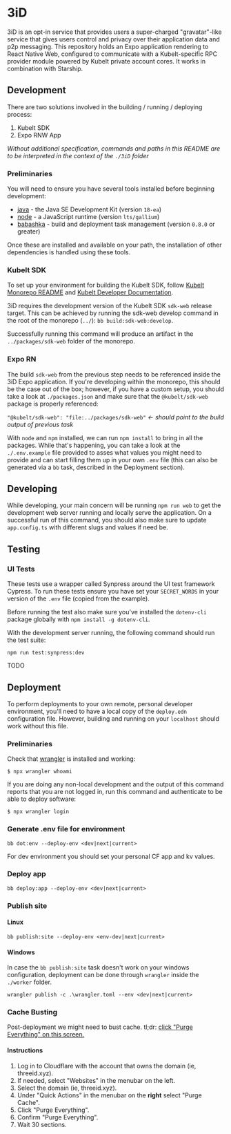 # 3iD

3iD is an opt-in service that provides users a super-charged "gravatar"-like service that gives users control and privacy over their application data and p2p messaging. This repository holds an Expo application rendering to React Native Web, configured to communicate with a Kubelt-specific RPC provider module powered by Kubelt private account cores. It works in combination with Starship.

## Development

There are two solutions involved in the building / running / deploying process:

1. Kubelt SDK
2. Expo RNW App

_Without additional specification, commands and paths in this README are to be interpreted in the context of the `./3iD` folder_

### Preliminaries

You will need to ensure you have several tools installed before beginning development:

- [java](https://www.oracle.com/java/technologies/downloads/) - the Java SE Development Kit (version `18-ea`)
- [node](https://nodejs.org/en/) - a JavaScript runtime (version `lts/gallium`)
- [babashka](https://babashka.org/) - build and deployment task management (version `0.8.0` or greater)

Once these are installed and available on your path, the installation of other dependencies is handled using these tools.

### Kubelt SDK

To set up your environment for building the Kubelt SDK, follow [Kubelt Monorepo README](https://github.com/kubelt/kubelt) and [Kubelt Developer Documentation](https://developers.kubelt.com).

3iD requires the development version of the Kubelt SDK `sdk-web` release target. This can be achieved by running the sdk-web develop command in the root of the monorepo (`../`): `bb build:sdk-web:develop`.

Successfully running this command will produce an artifact in the `../packages/sdk-web` folder of the monorepo.

### Expo RN

The build `sdk-web` from the previous step needs to be referenced inside the 3iD Expo application. If you're developing within the monorepo, this should be the case out of the box; however, if you have a custom setup, you should take a look at `./packages.json` and make sure that the `@kubelt/sdk-web` package is properly referenced:

`"@kubelt/sdk-web": "file:../packages/sdk-web"` _<- should point to the build output of previous task_

With `node` and `npm` installed, we can run `npm install` to bring in all the packages. While that's happening, you can take a look at the `./.env.example` file provided to asses what values you might need to provide and can start filling them up in your own `.env` file (this can also be generated via a `bb` task, described in the Deployment section).

## Developing

While developing, your main concern will be running `npm run web` to get the development web server running and locally serve the application. On a successful run of this command, you should also make sure to update `app.config.ts` with different slugs and values if need be.

## Testing

### UI Tests

These tests use a wrapper called Synpress around the UI test framework Cypress. To run these tests ensure you have set your `SECRET_WORDS` in your version of the `.env` file (copied from the example).

Before running the test also make sure you've installed the `dotenv-cli` package globally with `npm install -g dotenv-cli`.

With the development server running, the following command should run the test suite:

`npm run test:synpress:dev`

TODO

## Deployment

To perform deployments to your own remote, personal developer environment, you'll need to have a local copy of the `deploy.edn` configuration file. However, building and running on your `localhost` should work without this file.

### Preliminaries

Check that [wrangler](https://github.com/cloudflare/wrangler) is installed and working:

```shell
$ npx wrangler whoami
```

If you are doing any non-local development and the output of this command reports that you are not logged in, run this command and authenticate to be able to deploy software:

```shell
$ npx wrangler login
```

### Generate .env file for environment

`bb dot:env --deploy-env <dev|next|current>`

For dev environment you should set your personal CF app and kv values.

### Deploy app

`bb deploy:app --deploy-env <dev|next|current>`

### Publish site

#### Linux

`bb publish:site --deploy-env <env-dev|next|current>`

#### Windows

In case the `bb publish:site` task doesn't work on your windows configuration,
deployment can be done through `wrangler` inside the `./worker` folder.

`wrangler publish -c .\wrangler.toml --env <dev|next|current>`

### Cache Busting

Post-deployment we might need to bust cache. tl;dr: [click "Purge Everything" on this screen.](https://dash.cloudflare.com/2906425795180ede5ac707178f96406d/threeid.xyz/caching/configuration)

#### Instructions

1. Log in to Cloudflare with the account that owns the domain (ie, threeid.xyz).
1. If needed, select "Websites" in the menubar on the left.
1. Select the domain (ie, threeid.xyz).
1. Under "Quick Actions" in the menubar on the **right** select "Purge Cache".
1. Click "Purge Everything".
1. Confirm "Purge Everything".
1. Wait 30 sections.
